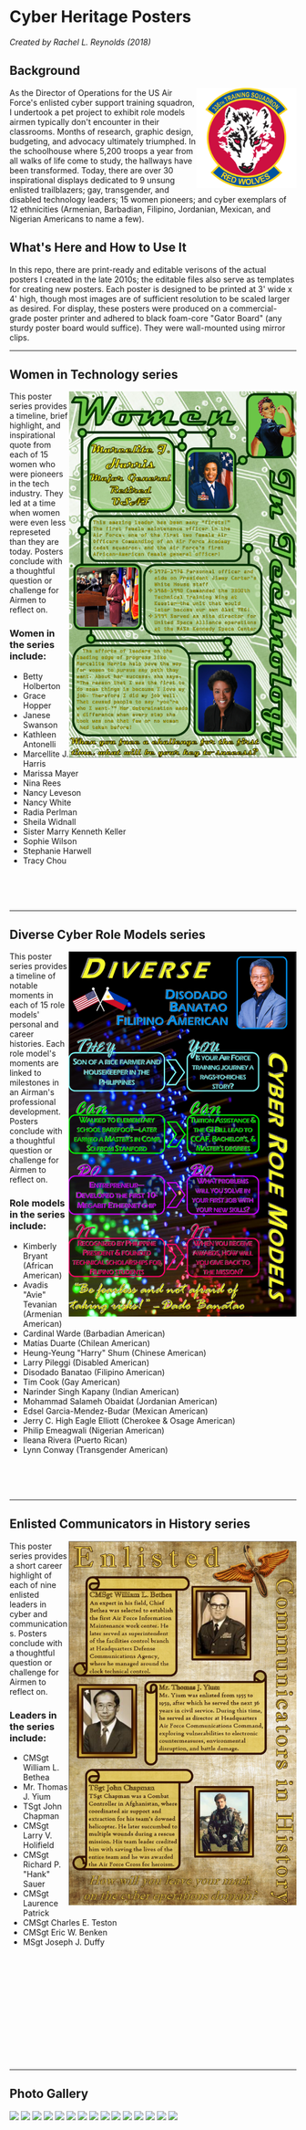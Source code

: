 # Cyber Heritage Posters

<i>Created by Rachel L. Reynolds (2018)</i>

## Background
<img src="readme-images/336 TRS patch.png" width=175 align=right></img>

As the Director of Operations for the US Air Force's enlisted cyber support training squadron, I undertook a pet project to exhibit role models airmen typically don't encounter in their classrooms.  Months of research, graphic design, budgeting, and advocacy ultimately triumphed.  In the schoolhouse where 5,200 troops a year from all walks of life come to study, the hallways have been transformed.  Today, there are over 30 inspirational displays dedicated to 9 unsung enlisted trailblazers; gay, transgender, and disabled technology leaders; 15 women pioneers; and cyber exemplars of 12 ethnicities (Armenian, Barbadian, Filipino, Jordanian, Mexican, and Nigerian Americans to name a few).  

## What's Here and How to Use It
In this repo, there are print-ready and editable verisons of the actual posters I created in the late 2010s; the editable files also serve as templates for creating new posters.  Each poster is designed to be printed at 3' wide x 4' high, though most images are of sufficient resolution to be scaled larger as desired.  For display, these posters were produced on a commercial-grade poster printer and adhered to black foam-core "Gator Board" (any sturdy poster board would suffice).  They were wall-mounted using mirror clips.


-----

## Women in Technology series
<img src=readme-images/women-in-technology-sample.png width=400 align=right></img>

This poster series provides a timeline, brief highlight, and inspirational quote from each of 15 women who were pioneers in the tech industry.  They led at a time when women were even less represeted than they are today.  Posters conclude with a thoughtful question or challenge for Airmen to reflect on.

### Women in the series include:
* Betty Holberton
* Grace Hopper
* Janese Swanson
* Kathleen Antonelli
* Marcellite J. Harris
* Marissa Mayer
* Nina Rees
* Nancy Leveson
* Nancy White
* Radia Perlman
* Sheila Widnall
* Sister Marry Kenneth Keller
* Sophie Wilson
* Stephanie Harwell
* Tracy Chou

<br>
<br>
<br>

-----

## Diverse Cyber Role Models series
<img src=readme-images/diverse-cyber-role-models-sample.png width=400 align=right></img>

This poster series provides a timeline of notable moments in each of 15 role models' personal and career histories.  Each role model's moments are linked to milestones in an Airman's professional development.  Posters conclude with a thoughtful question or challenge for Airmen to reflect on.


### Role models in the series include:
* Kimberly Bryant (African American)
* Avadis "Avie" Tevanian (Armenian American)
* Cardinal Warde (Barbadian American)
* Matías Duarte (Chilean American)
* Heung-Yeung "Harry" Shum (Chinese American)
* Larry Pileggi (Disabled American)
* Disodado Banatao (Filipino American)
* Tim Cook (Gay American)
* Narinder Singh Kapany (Indian American)
* Mohammad Salameh Obaidat (Jordanian American)
* Edsel Garcia-Mendez-Budar (Mexican American)
* Jerry C. High Eagle Elliott (Cherokee & Osage American)
* Philip Emeagwali (Nigerian American)
* Ileana Rivera (Puerto Rican)
* Lynn Conway (Transgender American)

<br>
<br>
<br>

-----

## Enlisted Communicators in History series
<img src=readme-images/enlisted-communicators-in-history-sample.png width=400 align=right></img>

This poster series provides a short career highlight of each of nine enlisted leaders in cyber and communications.  Posters conclude with a thoughtful question or challenge for Airmen to reflect on.


### Leaders in the series include:
* CMSgt William L. Bethea
* Mr. Thomas J. Yium
* TSgt John Chapman
* CMSgt Larry V. Holifield
* CMSgt Richard P. "Hank" Sauer
* CMSgt Laurence Patrick
* CMSgt Charles E. Teston
* CMSgt Eric W. Benken
* MSgt Joseph J. Duffy

<br>
<br>
<br>
<br>
<br>
<br>
<br>
<br>
<br>
<br>
<br>

-----

## Photo Gallery
<img src="https://user-images.githubusercontent.com/68081470/111523846-bb41e980-8729-11eb-980c-4d18ec6d7188.JPG" width="18%"></img> <img src="https://user-images.githubusercontent.com/68081470/111523857-bda44380-8729-11eb-9435-b89d1e37ee92.JPG" width="18%"></img> <img src="https://user-images.githubusercontent.com/68081470/111523864-bed57080-8729-11eb-8ca4-1bf9a6683058.JPG" width="18%"></img> <img src="https://user-images.githubusercontent.com/68081470/111523877-c3018e00-8729-11eb-916d-fcf5d2c71290.JPG" width="18%"></img> <img src="https://user-images.githubusercontent.com/68081470/111523879-c39a2480-8729-11eb-81e8-4dbef971cd69.JPG" width="18%"></img> <img src="https://user-images.githubusercontent.com/68081470/111523880-c432bb00-8729-11eb-821d-0846c1308ad8.JPG" width="18%"></img> <img src="https://user-images.githubusercontent.com/68081470/111523892-c72dab80-8729-11eb-92ff-114745031d3c.JPG" width="18%"></img> <img src="https://user-images.githubusercontent.com/68081470/111523900-c9900580-8729-11eb-90f2-ad5bc50be27a.JPG" width="18%"></img> <img src="https://user-images.githubusercontent.com/68081470/111523897-c85ed880-8729-11eb-8a78-c6e7a4a96613.JPG" width="18%"></img> <img src="https://user-images.githubusercontent.com/68081470/111523917-cdbc2300-8729-11eb-80a2-15cc7bd41a2a.JPG" width="18%"></img> <img src="https://user-images.githubusercontent.com/68081470/111523919-ceed5000-8729-11eb-8e4a-bc39c2bdb7ca.JPG" width="18%"></img> <img src="https://user-images.githubusercontent.com/68081470/111523923-cf85e680-8729-11eb-83e6-a034ed82d16a.JPG" width="18%"></img> <img src="https://user-images.githubusercontent.com/68081470/111523935-d3196d80-8729-11eb-8624-939b36bc3701.JPG" width="18%"></img> <img src="https://user-images.githubusercontent.com/68081470/111523938-d3b20400-8729-11eb-8019-9b94c6c8ce15.JPG" width="18%"></img> <img src="https://user-images.githubusercontent.com/68081470/111523939-d44a9a80-8729-11eb-816d-a22ff6bb909b.JPG" width="18%"></img> 

